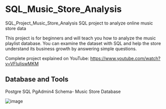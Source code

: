 # SQL_Music_Store_Analysis

SQL_Project_Music_Store_Analysis
SQL project to analyze online music store data

This project is for beginners and will teach you how to analyze the music playlist database. You can examine the dataset with SQL and help the store understand its business growth by answering simple questions.

Complete project explained on YouTube: https://www.youtube.com/watch?v=VFIuIjswMKM


Database and Tools
------------------------------------------------------------------------------------

Postgre SQL
PgAdmin4
Schema- Music Store Database

![image](https://github.com/AnimeshSgithub/SQL_Music_Store_Analysis/assets/137088102/7377e6c2-e0fe-45c3-a52a-381913d0ba9c)
